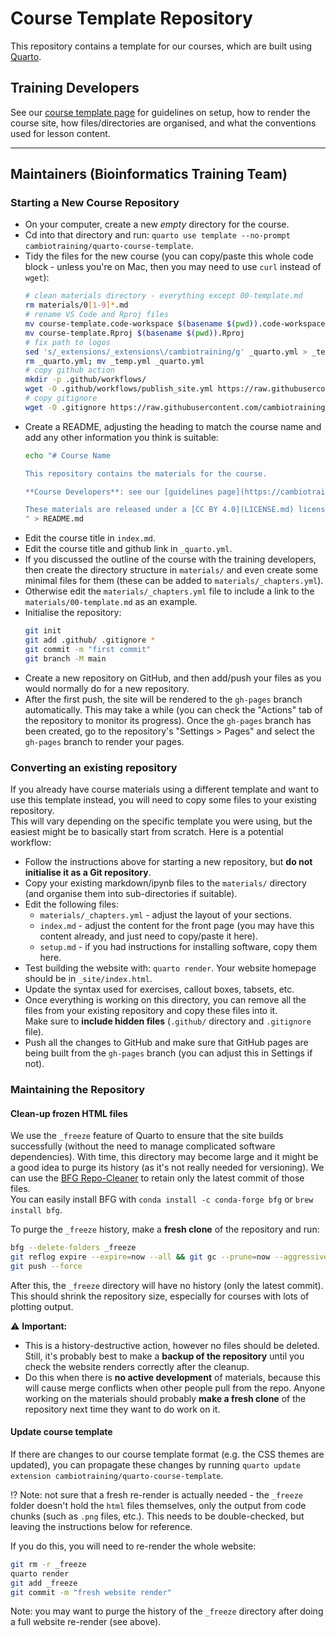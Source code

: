 # Course Template Repository

This repository contains a template for our courses, which are built using [Quarto](https://quarto.org/docs/get-started/).


## Training Developers

See our [course template page](https://cambiotraining.github.io/quarto-course-template/materials.html) for guidelines on setup, how to render the course site, how files/directories are organised, and what the conventions used for lesson content. 

----

## Maintainers (Bioinformatics Training Team)

### Starting a New Course Repository

- On your computer, create a new _empty_ directory for the course. 
- Cd into that directory and run: `quarto use template --no-prompt cambiotraining/quarto-course-template`.
- Tidy the files for the new course (you can copy/paste this whole code block - unless you're on Mac, then you may need to use `curl` instead of `wget`):
  ```bash
  # clean materials directory - everything except 00-template.md
  rm materials/0[1-9]*.md
  # rename VS Code and Rproj files
  mv course-template.code-workspace $(basename $(pwd)).code-workspace
  mv course-template.Rproj $(basename $(pwd)).Rproj
  # fix path to logos
  sed 's/_extensions/_extensions\/cambiotraining/g' _quarto.yml > _temp.yml
  rm _quarto.yml; mv _temp.yml _quarto.yml
  # copy github action
  mkdir -p .github/workflows/
  wget -O .github/workflows/publish_site.yml https://raw.githubusercontent.com/cambiotraining/quarto-course-template/main/.github/workflows/publish_site.yml
  # copy gitignore
  wget -O .gitignore https://raw.githubusercontent.com/cambiotraining/quarto-course-template/main/.gitignore
  ```
- Create a README, adjusting the heading to match the course name and add any other information you think is suitable:
  ```bash
  echo "# Course Name
  
  This repository contains the materials for the course.

  **Course Developers**: see our [guidelines page](https://cambiotraining.github.io/quarto-course-template/materials.html) if contributing materials.

  These materials are released under a [CC BY 4.0](LICENSE.md) license.
  " > README.md
  ```
- Edit the course title in `index.md`.
- Edit the course title and github link in `_quarto.yml`.
- If you discussed the outline of the course with the training developers, then create the directory structure in `materials/` and even create some minimal files for them (these can be added to `materials/_chapters.yml`).
- Otherwise edit the `materials/_chapters.yml` file to include a link to the `materials/00-template.md` as an example.
- Initialise the repository: 
  ```bash
  git init
  git add .github/ .gitignore *
  git commit -m "first commit"
  git branch -M main
  ```
- Create a new repository on GitHub, and then add/push your files as you would normally do for a new repository. 
- After the first push, the site will be rendered to the `gh-pages` branch automatically. 
  This may take a while (you can check the "Actions" tab of the repository to monitor its progress). 
  Once the `gh-pages` branch has been created, go to the repository's "Settings > Pages" and select the `gh-pages` branch to render your pages. 


### Converting an existing repository

If you already have course materials using a different template and want to use this template instead, you will need to copy some files to your existing repository.  
This will vary depending on the specific template you were using, but the easiest might be to basically start from scratch. 
Here is a potential workflow:

- Follow the instructions above for starting a new repository, but **do not initialise it as a Git repository**.
- Copy your existing markdown/ipynb files to the `materials/` directory (and organise them into sub-directories if suitable).
- Edit the following files:
  - `materials/_chapters.yml` - adjust the layout of your sections.
  - `index.md` - adjust the content for the front page (you may have this content already, and just need to copy/paste it here).
  - `setup.md` - if you had instructions for installing software, copy them here.
- Test building the website with: `quarto render`. Your website homepage should be in `_site/index.html`. 
- Update the syntax used for exercises, callout boxes, tabsets, etc.
- Once everything is working on this directory, you can remove all the files from your existing repository and copy these files into it.  
  Make sure to **include hidden files** (`.github/` directory and `.gitignore` file).
- Push all the changes to GitHub and make sure that GitHub pages are being built from the `gh-pages` branch (you can adjust this in Settings if not). 


### Maintaining the Repository

#### Clean-up frozen HTML files

We use the `_freeze` feature of Quarto to ensure that the site builds successfully (without the need to manage complicated software dependencies).
With time, this directory may become large and it might be a good idea to purge its history (as it's not really needed for versioning).
We can use the [BFG Repo-Cleaner](https://rtyley.github.io/bfg-repo-cleaner/) to retain only the latest commit of those files.  
You can easily install BFG with `conda install -c conda-forge bfg` or `brew install bfg`.

To purge the `_freeze` history, make a **fresh clone** of the repository and run:

```bash
bfg --delete-folders _freeze
git reflog expire --expire=now --all && git gc --prune=now --aggressive
git push --force
```

After this, the `_freeze` directory will have no history (only the latest commit). 
This should shrink the repository size, especially for courses with lots of plotting output.

:warning: **Important:**

- This is a history-destructive action, however no files should be deleted. Still, it's probably best to make a **backup of the repository** until you check the website renders correctly after the cleanup.  
- Do this when there is **no active development** of materials, because this will cause merge conflicts when other people pull from the repo. 
  Anyone working on the materials should probably **make a fresh clone** of the repository next time they want to do work on it. 


#### Update course template

If there are changes to our course template format (e.g. the CSS themes are updated), you can propagate these changes by running `quarto update extension cambiotraining/quarto-course-template`.  

:interrobang: Note: not sure that a fresh re-render is actually needed - the `_freeze` folder doesn't hold the `html` files themselves, only the output from code chunks (such as `.png` files, etc.). This needs to be double-checked, but leaving the instructions below for reference.

If you do this, you will need to re-render the whole website: 

```bash
git rm -r _freeze
quarto render
git add _freeze
git commit -m "fresh website render"
```

Note: you may want to purge the history of the `_freeze` directory after doing a full website re-render (see above).